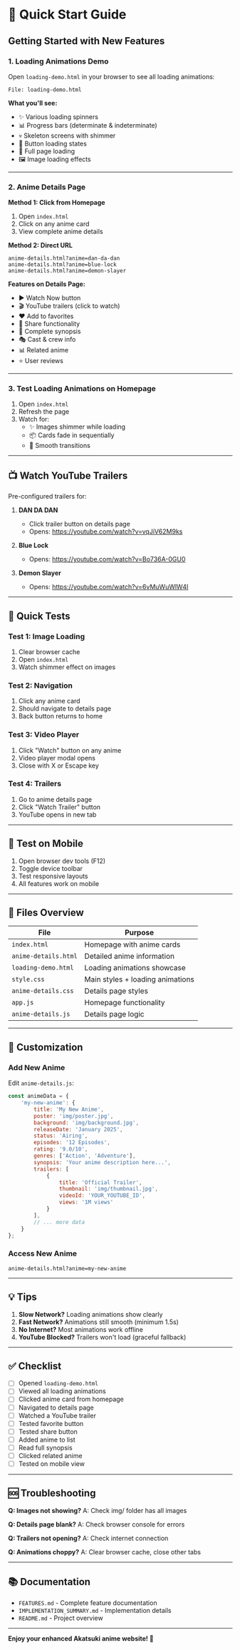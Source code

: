 # 🚀 Quick Start Guide

## Getting Started with New Features

### 1. Loading Animations Demo

Open `loading-demo.html` in your browser to see all loading animations:

```
File: loading-demo.html
```

**What you'll see:**
- ✨ Various loading spinners
- 📊 Progress bars (determinate & indeterminate)
- 💀 Skeleton screens with shimmer
- 🔘 Button loading states
- 📄 Full page loading
- 🖼️ Image loading effects

---

### 2. Anime Details Page

**Method 1: Click from Homepage**
1. Open `index.html`
2. Click on any anime card
3. View complete anime details

**Method 2: Direct URL**
```
anime-details.html?anime=dan-da-dan
anime-details.html?anime=blue-lock
anime-details.html?anime=demon-slayer
```

**Features on Details Page:**
- ▶️ Watch Now button
- 🎬 YouTube trailers (click to watch)
- ❤️ Add to favorites
- 🔗 Share functionality
- 📖 Complete synopsis
- 🎭 Cast & crew info
- 📊 Related anime
- ⭐ User reviews

---

### 3. Test Loading Animations on Homepage

1. Open `index.html`
2. Refresh the page
3. Watch for:
   - ✨ Images shimmer while loading
   - 📦 Cards fade in sequentially
   - 🎨 Smooth transitions

---

## 📺 Watch YouTube Trailers

Pre-configured trailers for:

1. **DAN DA DAN**
   - Click trailer button on details page
   - Opens: https://youtube.com/watch?v=vqJiV62M9ks

2. **Blue Lock**
   - Opens: https://youtube.com/watch?v=Bo736A-0GU0

3. **Demon Slayer**
   - Opens: https://youtube.com/watch?v=6vMuWuWlW4I

---

## 🎯 Quick Tests

### Test 1: Image Loading
1. Clear browser cache
2. Open `index.html`
3. Watch shimmer effect on images

### Test 2: Navigation
1. Click any anime card
2. Should navigate to details page
3. Back button returns to home

### Test 3: Video Player
1. Click "Watch" button on any anime
2. Video player modal opens
3. Close with X or Escape key

### Test 4: Trailers
1. Go to anime details page
2. Click "Watch Trailer" button
3. YouTube opens in new tab

---

## 📱 Test on Mobile

1. Open browser dev tools (F12)
2. Toggle device toolbar
3. Test responsive layouts
4. All features work on mobile

---

## 🎨 Files Overview

| File | Purpose |
|------|---------|
| `index.html` | Homepage with anime cards |
| `anime-details.html` | Detailed anime information |
| `loading-demo.html` | Loading animations showcase |
| `style.css` | Main styles + loading animations |
| `anime-details.css` | Details page styles |
| `app.js` | Homepage functionality |
| `anime-details.js` | Details page logic |

---

## 🔧 Customization

### Add New Anime

Edit `anime-details.js`:

```javascript
const animeData = {
    'my-new-anime': {
        title: 'My New Anime',
        poster: 'img/poster.jpg',
        background: 'img/background.jpg',
        releaseDate: 'January 2025',
        status: 'Airing',
        episodes: '12 Episodes',
        rating: '9.0/10',
        genres: ['Action', 'Adventure'],
        synopsis: 'Your anime description here...',
        trailers: [
            {
                title: 'Official Trailer',
                thumbnail: 'img/thumbnail.jpg',
                videoId: 'YOUR_YOUTUBE_ID',
                views: '1M views'
            }
        ],
        // ... more data
    }
};
```

### Access New Anime
```
anime-details.html?anime=my-new-anime
```

---

## 💡 Tips

1. **Slow Network?** Loading animations show clearly
2. **Fast Network?** Animations still smooth (minimum 1.5s)
3. **No Internet?** Most animations work offline
4. **YouTube Blocked?** Trailers won't load (graceful fallback)

---

## ✅ Checklist

- [ ] Opened `loading-demo.html`
- [ ] Viewed all loading animations
- [ ] Clicked anime card from homepage
- [ ] Navigated to details page
- [ ] Watched a YouTube trailer
- [ ] Tested favorite button
- [ ] Tested share button
- [ ] Added anime to list
- [ ] Read full synopsis
- [ ] Clicked related anime
- [ ] Tested on mobile view

---

## 🆘 Troubleshooting

**Q: Images not showing?**
A: Check img/ folder has all images

**Q: Details page blank?**
A: Check browser console for errors

**Q: Trailers not opening?**
A: Check internet connection

**Q: Animations choppy?**
A: Clear browser cache, close other tabs

---

## 📚 Documentation

- `FEATURES.md` - Complete feature documentation
- `IMPLEMENTATION_SUMMARY.md` - Implementation details
- `README.md` - Project overview

---

**Enjoy your enhanced Akatsuki anime website! 🎉**
